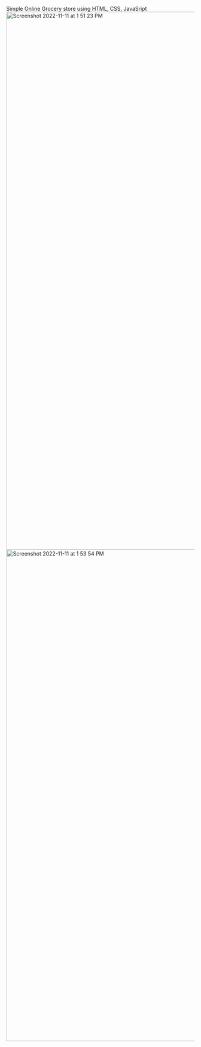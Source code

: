 Simple Online Grocery store using HTML, CSS, JavaSript
<img width="1436" alt="Screenshot 2022-11-11 at 1 51 23 PM" src="https://user-images.githubusercontent.com/105259793/201411033-a71fb690-5ebf-40f1-98c4-ea0bfad85ba1.png">
<img width="1312" alt="Screenshot 2022-11-11 at 1 53 54 PM" src="https://user-images.githubusercontent.com/105259793/201410979-f849c868-3a33-447f-894d-121478763127.png">
